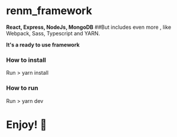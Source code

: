 # renm_framework
**React, Express, NodeJs, MongoDB**
##But includes even more , like Webpack, Sass, Typescript and YARN.

**It's a ready to use framework**

### How to install 
Run  > yarn install

### How to run 
Run > yarn dev


# Enjoy! 🙌
